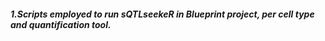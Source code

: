 
##### 1.Scripts employed to run sQTLseekeR in Blueprint project, per cell type and quantification tool.
